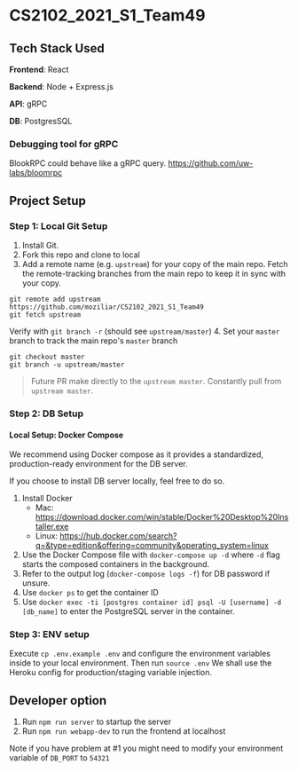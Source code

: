 # CS2102_2021_S1_Team49

## Tech Stack Used

**Frontend**: React

**Backend**: Node + Express.js

**API**: gRPC

**DB**: PostgresSQL

### Debugging tool for gRPC

BlookRPC could behave like a gRPC query. https://github.com/uw-labs/bloomrpc

## Project Setup

### Step 1: Local Git Setup

1. Install Git.
2. Fork this repo and clone to local
3. Add a remote name (e.g. `upstream`) for your copy of the main repo.
Fetch the remote-tracking branches from the main repo to keep it in sync with your copy.
```
git remote add upstream https://github.com/moziliar/CS2102_2021_S1_Team49
git fetch upstream
```
Verify with `git branch -r` (should see `upstream/master`)
4. Set your `master` branch to track the main repo's `master` branch
```
git checkout master
git branch -u upstream/master
```
> Future PR make directly to the `upstream master`. Constantly pull from `upstream master`.

### Step 2: DB Setup

#### Local Setup: Docker Compose

We recommend using Docker compose as it provides a standardized, production-ready environment for the DB server.

If you choose to install DB server locally, feel free to do so.

1. Install Docker
    * Mac: https://download.docker.com/win/stable/Docker%20Desktop%20Installer.exe
    * Linux: https://hub.docker.com/search?q=&type=edition&offering=community&operating_system=linux
2. Use the Docker Compose file with `docker-compose up -d` where `-d` flag starts the composed containers in the 
background.
3. Refer to the output log (`docker-compose logs -f`) for DB password if unsure.
4. Use `docker ps` to get the container ID
5. Use `docker exec -ti [postgres container id] psql -U [username] -d [db_name]` to enter the PostgreSQL server in the container.

### Step 3: ENV setup

Execute `cp .env.example .env` and configure the environment variables inside to your local environment.
Then run `source .env`
We shall use the Heroku config for production/staging variable injection.

## Developer option
1. Run `npm run server` to startup the server
2. Run `npm run webapp-dev` to run the frontend at localhost

Note if you have problem at #1 you might need to modify your environment variable of `DB_PORT` to `54321`